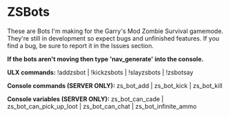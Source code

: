# ZSBots
These are Bots I'm making for the Garry's Mod Zombie Survival gamemode. They're still in development so expect bugs and unfinished features. If you find a bug, be sure to report it in the Issues section.

**If the bots aren't moving then type 'nav_generate' into the console.**

**ULX commands:**
!addzsbot | 
!kickzsbots | 
!slayzsbots | 
!zsbotsay

**Console commands (SERVER ONLY):**
zs_bot_add | 
zs_bot_kick | 
zs_bot_kill

**Console variables (SERVER ONLY):**
zs_bot_can_cade |  
zs_bot_can_pick_up_loot | 
zs_bot_can_chat | 
zs_bot_infinite_ammo

